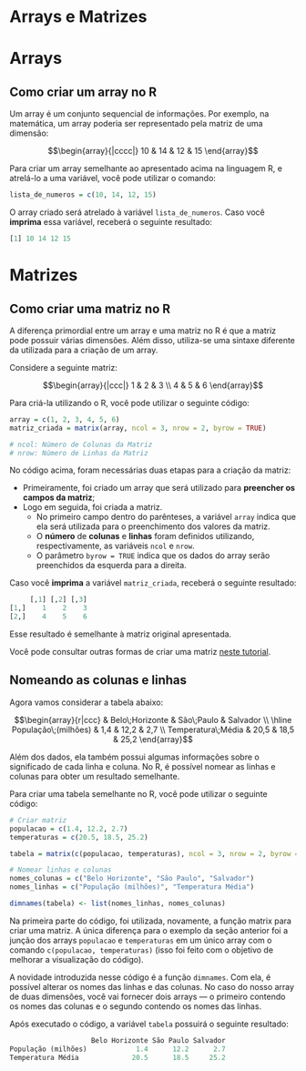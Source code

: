 # Arrays e Matrizes

# Arrays

## Como criar um array no R

Um array é um conjunto sequencial de informações. Por exemplo, na matemática, um array poderia ser representado pela matriz de uma dimensão:

$$\begin{array}{|cccc|}
10 & 14 & 12 & 15
\end{array}$$

Para criar um array semelhante ao apresentado acima na linguagem R, e atrelá-lo a uma variável, você pode utilizar o comando:

```r
lista_de_numeros = c(10, 14, 12, 15)
```

O array criado será atrelado à variável `lista_de_numeros`. Caso você **imprima** essa variável, receberá o seguinte resultado:

```r
[1] 10 14 12 15
```

# Matrizes

## Como criar uma matriz no R

A diferença primordial entre um array e uma matriz no R é que a matriz pode possuir várias dimensões. Além disso, utiliza-se uma sintaxe diferente da utilizada para a criação de um array.

Considere a seguinte matriz:

$$\begin{array}{|ccc|}
1 & 2 & 3 \\
4 & 5 & 6
\end{array}$$

Para criá-la utilizando o R, você pode utilizar o seguinte código:

```r
array = c(1, 2, 3, 4, 5, 6)
matriz_criada = matrix(array, ncol = 3, nrow = 2, byrow = TRUE)

# ncol: Número de Colunas da Matriz
# nrow: Número de Linhas da Matriz
```

No código acima, foram necessárias duas etapas para a criação da matriz:

- Primeiramente, foi criado um array que será utilizado para **preencher os campos da matriz**;
- Logo em seguida, foi criada a matriz.
    - No primeiro campo dentro do parênteses, a variável `array` indica que ela será utilizada para o preenchimento dos valores da matriz.
    - O **número** de **colunas** e **linhas** foram definidos utilizando, respectivamente, as variáveis `ncol` e `nrow`.
    - O parâmetro `byrow = TRUE` indica que os dados do array serão preenchidos da esquerda para a direita.

Caso você **imprima** a variável `matriz_criada`, receberá o seguinte resultado:

```r
     [,1] [,2] [,3]
[1,]    1    2    3
[2,]    4    5    6
```

Esse resultado é semelhante à matriz original apresentada.

Você pode consultar outras formas de criar uma matriz [neste tutorial](https://www.datamentor.io/r-programming/matrix/).

## Nomeando as colunas e linhas

Agora vamos considerar a tabela abaixo:

$$\begin{array}{r|ccc}
 & Belo\;Horizonte & São\;Paulo & Salvador \\
\hline
População\;(milhões) & 1,4 & 12,2 & 2,7 \\
Temperatura\;Média & 20,5 & 18,5 & 25,2
\end{array}$$

Além dos dados, ela também possui algumas informações sobre o significado de cada linha e coluna. No R, é possível nomear as linhas e colunas para obter um resultado semelhante.

Para criar uma tabela semelhante no R, você pode utilizar o seguinte código:

```r
# Criar matriz
populacao = c(1.4, 12.2, 2.7)
temperaturas = c(20.5, 18.5, 25.2)

tabela = matrix(c(populacao, temperaturas), ncol = 3, nrow = 2, byrow = TRUE)

# Nomear linhas e colunas
nomes_colunas = c("Belo Horizonte", "São Paulo", "Salvador")
nomes_linhas = c("População (milhões)", "Temperatura Média")

dimnames(tabela) <- list(nomes_linhas, nomes_colunas)
```

Na primeira parte do código, foi utilizada, novamente, a função matrix para criar uma matriz. A única diferença para o exemplo da seção anterior foi a junção dos arrays `populacao` e `temperaturas` em um único array com o comando `c(populacao, temperaturas)` (isso foi feito com o objetivo de melhorar a visualização do código).

A novidade introduzida nesse código é a função `dimnames`. Com ela, é possível alterar os nomes das linhas e das colunas. No caso do nosso array de duas dimensões, você vai fornecer dois arrays — o primeiro contendo os nomes das colunas e o segundo contendo os nomes das linhas.

Após executado o código, a variável `tabela` possuirá o seguinte resultado:

```r
                    Belo Horizonte São Paulo Salvador
População (milhões)            1.4      12.2      2.7
Temperatura Média             20.5      18.5     25.2
```
